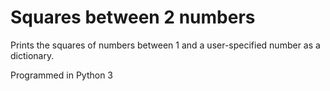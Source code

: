 # Squares between 2 numbers
Prints the squares of numbers between 1 and a user-specified number as a dictionary.

Programmed in Python 3
